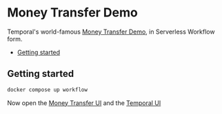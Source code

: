 # Money Transfer Demo

Temporal's world-famous [Money Transfer Demo](https://github.com/temporal-sa/money-transfer-demo),
in Serverless Workflow form.

<!-- toc -->

* [Getting started](#getting-started)

<!-- Regenerate with "pre-commit run -a markdown-toc" -->

<!-- tocstop -->

## Getting started

```sh
docker compose up workflow
```

Now open the [Money Transfer UI](http://localhost:7070) and the [Temporal UI](http://localhost:8080)
